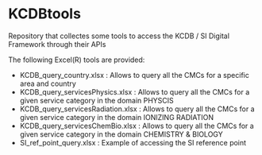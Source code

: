# KCDBtools
Repository that collectes some tools to access the KCDB / SI Digital Framework through their APIs

The following Excel(R) tools are provided:

- KCDB_query_country.xlsx : Allows to query all the CMCs for a specific area and country
- KCDB_query_servicesPhysics.xlsx : Allows to query all the CMCs for a given service category in the domain PHYSCIS
- KCDB_query_servicesRadiation.xlsx : Allows to query all the CMCs for a given service category in the domain IONIZING RADIATION
- KCDB_query_servicesChemBio.xlsx : Allows to query all the CMCs for a given service category in the domain CHEMISTRY & BIOLOGY
- SI_ref_point_query.xlsx : Example of accessing the SI reference point
